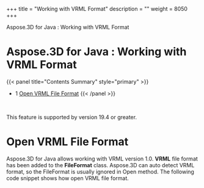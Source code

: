 +++
title = "Working with VRML Format" 
description = "" 
weight = 8050 
+++

Aspose.3D for Java : Working with VRML Format  

# Aspose.3D for Java : Working with VRML Format


{{< panel title="Contents Summary" style="primary" >}}
*   1 [Open VRML File Format](#WorkingwithVRMLFormat-OpenVRMLFileFormat)
{{< /panel >}}
 

 

This feature is supported by version 19.4 or greater.

# Open VRML File Format

Aspose.3D for Java allows working with VRML version 1.0. **VRML** file format has been added to the **FileFormat** class. Aspose.3D can auto detect VRML format, so the FileFormat is usually ignored in Open method. The following code snippet shows how open VRML file format.

